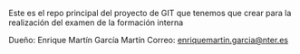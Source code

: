 Este es el repo principal del proyecto de GIT que tenemos que 
crear para la realización del examen de la formación interna

Dueño: Enrique Martín García Martín
Correo: enriquemartin.garcia@nter.es